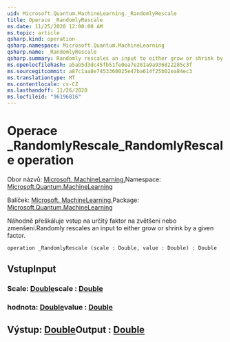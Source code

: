 ```yaml
---
uid: Microsoft.Quantum.MachineLearning._RandomlyRescale
title: Operace _RandomlyRescale
ms.date: 11/25/2020 12:00:00 AM
ms.topic: article
qsharp.kind: operation
qsharp.namespace: Microsoft.Quantum.MachineLearning
qsharp.name: _RandomlyRescale
qsharp.summary: Randomly rescales an input to either grow or shrink by a given factor.
ms.openlocfilehash: a5ab5d3dc45fb51fe0ea7e201a9a936822285c3f
ms.sourcegitcommit: a87c1aa8e7453360025e47ba614f25b02ea84ec3
ms.translationtype: MT
ms.contentlocale: cs-CZ
ms.lasthandoff: 11/26/2020
ms.locfileid: "96196816"
---
```

# <a name="_randomlyrescale-operation"></a><span data-ttu-id="5f2f4-102">Operace _RandomlyRescale</span><span class="sxs-lookup"><span data-stu-id="5f2f4-102">_RandomlyRescale operation</span></span>

<span data-ttu-id="5f2f4-103">Obor názvů: [Microsoft. MachineLearning.](xref:Microsoft.Quantum.MachineLearning)</span><span class="sxs-lookup"><span data-stu-id="5f2f4-103">Namespace: [Microsoft.Quantum.MachineLearning](xref:Microsoft.Quantum.MachineLearning)</span></span>

<span data-ttu-id="5f2f4-104">Balíček: [Microsoft. MachineLearning.](https://nuget.org/packages/Microsoft.Quantum.MachineLearning)</span><span class="sxs-lookup"><span data-stu-id="5f2f4-104">Package: [Microsoft.Quantum.MachineLearning](https://nuget.org/packages/Microsoft.Quantum.MachineLearning)</span></span>


<span data-ttu-id="5f2f4-105">Náhodně přeškáluje vstup na určitý faktor na zvětšení nebo zmenšení.</span><span class="sxs-lookup"><span data-stu-id="5f2f4-105">Randomly rescales an input to either grow or shrink by a given factor.</span></span>

```qsharp
operation _RandomlyRescale (scale : Double, value : Double) : Double
```


## <a name="input"></a><span data-ttu-id="5f2f4-106">Vstup</span><span class="sxs-lookup"><span data-stu-id="5f2f4-106">Input</span></span>

### <a name="scale--double"></a><span data-ttu-id="5f2f4-107">Scale: [Double](xref:microsoft.quantum.lang-ref.double)</span><span class="sxs-lookup"><span data-stu-id="5f2f4-107">scale : [Double](xref:microsoft.quantum.lang-ref.double)</span></span>




### <a name="value--double"></a><span data-ttu-id="5f2f4-108">hodnota: [Double](xref:microsoft.quantum.lang-ref.double)</span><span class="sxs-lookup"><span data-stu-id="5f2f4-108">value : [Double](xref:microsoft.quantum.lang-ref.double)</span></span>





## <a name="output--double"></a><span data-ttu-id="5f2f4-109">Výstup: [Double](xref:microsoft.quantum.lang-ref.double)</span><span class="sxs-lookup"><span data-stu-id="5f2f4-109">Output : [Double](xref:microsoft.quantum.lang-ref.double)</span></span>

